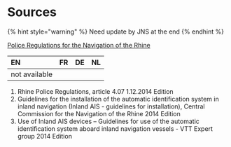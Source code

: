 # Sources

{% hint style="warning" %}
Need update by JNS at the end
{% endhint %}

[Police Regulations for the Navigation of the Rhine](https://www.ccr-zkr.org/13020500-fr.html#01)

| EN | FR | DE | NL |
| :--- | :--- | :--- | :--- |
| not available |  |  |  |

1. Rhine Police Regulations, article 4.07 1.12.2014 Edition 
2. Guidelines for the installation of the automatic identification system in inland navigation \(Inland AIS - guidelines for installation\), Central Commission for the Navigation of the Rhine 2014 Edition
3. Use of Inland AIS devices – Guidelines for use of the automatic identification system aboard inland navigation vessels - VTT Expert group 2014 Edition

